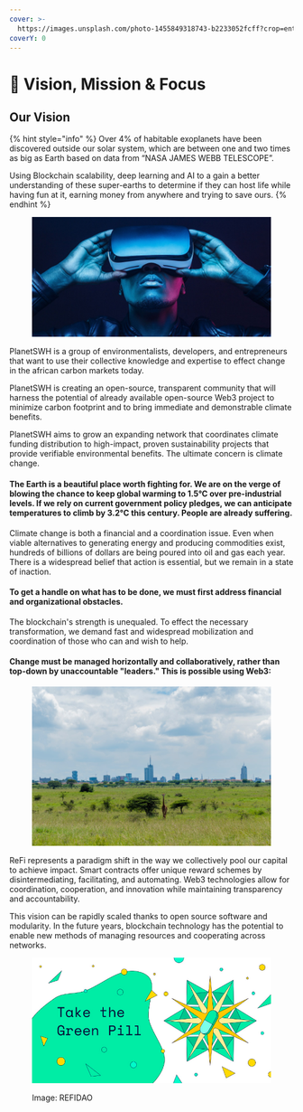 ```yaml
---
cover: >-
  https://images.unsplash.com/photo-1455849318743-b2233052fcff?crop=entropy&cs=tinysrgb&fm=jpg&ixid=MnwxOTcwMjR8MHwxfHNlYXJjaHwzfHxWaXNpb258ZW58MHx8fHwxNjczMDk0MTQ1&ixlib=rb-4.0.3&q=80
coverY: 0
---
```


# 🚀 Vision, Mission & Focus

## Our Vision

{% hint style="info" %}
Over 4% of habitable exoplanets have been discovered outside our solar system, which are between one and two times as big as Earth based on data from “NASA JAMES WEBB TELESCOPE”.&#x20;

Using Blockchain scalability, deep learning and AI to a gain a better understanding of these super-earths to determine if they can host life while having fun at it, earning money from anywhere and trying to save ours.&#x20;
{% endhint %}

<figure><img src="../../.gitbook/assets/EC5DF69D-C4AC-4094-BDC4-83F964BF3A27.jpeg" alt=""><figcaption></figcaption></figure>

PlanetSWH is a group of environmentalists, developers, and entrepreneurs that want to use their collective knowledge and expertise to effect change in the african carbon markets today.&#x20;

PlanetSWH is creating an open-source, transparent community that will harness the potential of already available open-source Web3 project to minimize carbon footprint and to bring immediate and demonstrable climate benefits.&#x20;

PlanetSWH aims to grow an expanding network that coordinates climate funding distribution to high-impact, proven sustainability projects that provide verifiable environmental benefits. The ultimate concern is climate change.

#### The Earth is a beautiful place worth fighting for. We are on the verge of blowing the chance to keep global warming to 1.5°C over pre-industrial levels. If we rely on current government policy pledges, we can anticipate temperatures to climb by 3.2°C this century. People are already suffering.

Climate change is both a financial and a coordination issue. Even when viable alternatives to generating energy and producing commodities exist, hundreds of billions of dollars are being poured into oil and gas each year. There is a widespread belief that action is essential, but we remain in a state of inaction.&#x20;

#### To get a handle on what has to be done, we must first address financial and organizational obstacles.&#x20;

The blockchain's strength is unequaled. To effect the necessary transformation, we demand fast and widespread mobilization and coordination of those who can and wish to help.&#x20;

#### Change must be managed horizontally and collaboratively, rather than top-down by unaccountable "leaders." This is possible using Web3:

<figure><img src="../../.gitbook/assets/00366B9F-AA38-4D97-906D-3F6B94D5EB8D (1).jpeg" alt=""><figcaption></figcaption></figure>

ReFi represents a paradigm shift in the way we collectively pool our capital to achieve impact. Smart contracts offer unique reward schemes by disintermediating, facilitating, and automating. Web3 technologies allow for coordination, cooperation, and innovation while maintaining transparency and accountability.&#x20;

This vision can be rapidly scaled thanks to open source software and modularity. In the future years, blockchain technology has the potential to enable new methods of managing resources and cooperating across networks.&#x20;

<figure><img src="../../.gitbook/assets/FF82E635-5B7C-474A-AD12-A7976CF29229 (2).png" alt=""><figcaption><p>Image: REFIDAO</p></figcaption></figure>

